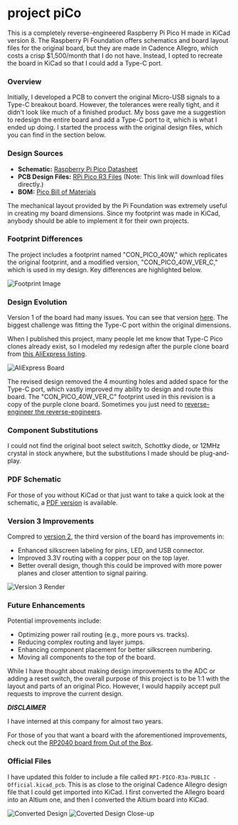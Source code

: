 # project piCo

This is a completely reverse-engineered Raspberry Pi Pico H made in KiCad version 8. The Raspberry Pi Foundation offers schematics and board layout files for the original board, but they are made in Cadence Allegro, which costs a crisp $1,500/month that I do not have. Instead, I opted to recreate the board in KiCad so that I could add a Type-C port.

### Overview

Initially, I developed a PCB to convert the original Micro-USB signals to a Type-C breakout board. However, the tolerances were really tight, and it didn't look like much of a finished product. My boss gave me a suggestion to redesign the entire board and add a Type-C port to it, which is what I ended up doing. I started the process with the original design files, which you can find in the section below.

### Design Sources

- **Schematic:** [Raspberry Pi Pico Datasheet](https://datasheets.raspberrypi.com/pico/pico-datasheet.pdf#page=26)
- **PCB Design Files:** [RPi Pico R3 Files](https://datasheets.raspberrypi.com/pico/RPi-Pico-R3-PUBLIC-20200119.zip) (Note: This link will download files directly.)
- **BOM:** [Pico Bill of Materials](https://archive.is/NHUY5)

The mechanical layout provided by the Pi Foundation was extremely useful in creating my board dimensions. Since my footprint was made in KiCad, anybody should be able to implement it for their own projects.

### Footprint Differences

The project includes a footprint named "CON_PICO_40W," which replicates the original footprint, and a modified version, "CON_PICO_40W_VER_C," which is used in my design. Key differences are highlighted below.

![Footprint Image](https://github.com/sabogalc/project-piCo/assets/53708281/e2d75217-aeb5-4e7a-b6b1-d67d2e49ab80)

### Design Evolution

Version 1 of the board had many issues. You can see that version [here](https://github.com/sabogalc/project-piCo/tree/4ffbc08c13815f0195cdc85224667cf2c5e13563). The biggest challenge was fitting the Type-C port within the original dimensions.

When I published this project, many people let me know that Type-C Pico clones already exist, so I modeled my redesign after the purple clone board from [this AliExpress listing](https://www.aliexpress.com/item/3256805444428998.html).

![AliExpress Board](https://github.com/sabogalc/project-piCo/assets/53708281/1c073767-9edb-4e5f-8591-c8f2ccd30e73)

The revised design removed the 4 mounting holes and added space for the Type-C port, which vastly improved my ability to design and route this board. The "CON_PICO_40W_VER_C" footprint used in this revision is a copy of the purple clone board. Sometimes you just need to [reverse-engineer the reverse-engineers](https://youtu.be/FVEQJNRmfDQ?t=431).

### Component Substitutions

I could not find the original boot select switch, Schottky diode, or 12MHz crystal in stock anywhere, but the substitutions I made should be plug-and-play.

### PDF Schematic

For those of you without KiCad or that just want to take a quick look at the schematic, a [PDF version](https://github.com/sabogalc/project-piCo/blob/main/KiCad%20CProjects/Pico%20C/RPI-PICO-R3a-PUBLIC.pdf) is available.

### Version 3 Improvements

Compred to [version 2](https://github.com/sabogalc/project-piCo/tree/e2333728981e60bb3f34c05a658cf739d1d45163), the third version of the board has improvements in:

- Enhanced silkscreen labeling for pins, LED, and USB connector.
- Improved 3.3V routing with a copper pour on the top layer.
- Better overall design, though this could be improved with more power planes and closer attention to signal pairing.

![Version 3 Render](https://github.com/sabogalc/project-piCo/assets/53708281/e1c1a218-cc8b-47e4-8b84-a7cff7ebbea9)

### Future Enhancements

Potential improvements include:

- Optimizing power rail routing (e.g., more pours vs. tracks).
- Reducing complex routing and layer jumps.
- Enhancing component placement for better silkscreen numbering.
- Moving all components to the top of the board.

While I have thought about making design improvements to the ADC or adding a reset switch, the overall purpose of this project is to be 1:1 with the layout and parts of an original Pico. However, I would happily accept pull requests to improve the current design. 

_**DISCLAIMER**_

I have interned at this company for almost two years.

For those of you that want a board with the aforementioned improvements, check out the [RP2040 board from Out of the Box](https://www.ootbelec.com/store/p/ootb-rp2040).

### Official Files

I have updated this folder to include a file called `RPI-PICO-R3a-PUBLIC - Official.kicad_pcb`. This is as close to the original Cadence Allegro design file that I could get imported into KiCad. I first converted the Allegro board into an Altium one, and then I converted the Altium board into KiCad.

![Converted Design](https://github.com/sabogalc/project-piCo/assets/53708281/2ef8d706-aa4e-4265-992c-f2f538ea8131)
![Coverted Design Close-up](https://github.com/sabogalc/project-piCo/assets/53708281/453bdc88-b8c0-4084-bf2b-c5cee0fe55d0)